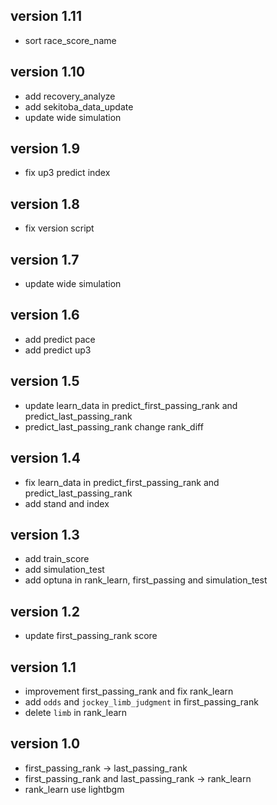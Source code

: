 ## version 1.11
- sort race_score_name

## version 1.10
- add recovery_analyze
- add sekitoba_data_update
- update wide simulation

## version 1.9
- fix up3 predict index

## version 1.8
- fix version script

## version 1.7
- update wide simulation

## version 1.6
- add predict pace
- add predict up3

## version 1.5
- update learn_data in predict_first_passing_rank and predict_last_passing_rank
- predict_last_passing_rank change rank_diff

## version 1.4
- fix learn_data in predict_first_passing_rank and predict_last_passing_rank
- add stand and index

## version 1.3
- add train_score
- add simulation_test
- add optuna in rank_learn, first_passing and simulation_test

## version 1.2
- update first_passing_rank score

## version 1.1
- improvement first_passing_rank and fix rank_learn
- add `odds` and `jockey_limb_judgment` in first_passing_rank
- delete `limb` in rank_learn

## version 1.0
- first_passing_rank -> last_passing_rank  
- first_passing_rank and last_passing_rank -> rank_learn  
- rank_learn use lightbgm
